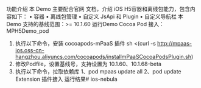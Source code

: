 功能介绍
本 Demo 主要配合官网 文档，介绍 iOS H5容器和离线包能力，包含内容如下：
• 容器
• 离线包管理
• 自定义 JsApi 和 Plugin
• 自定义导航栏
本 Demo 支持的基线范围：>= 10.1.60
运行Demo
Cocoa Pod 接入：MPH5Demo_pod
1. 执行以下命令，安装 cocoapods-mPaaS 插件 
sh <(curl -s http://mpaas-ios.oss-cn-hangzhou.aliyuncs.com/cocoapods/installmPaaSCocoaPodsPlugin.sh)
2. 修改Podfile，设置基线号，支持设置为 10.1.60、10.1.68-beta
3. 执行以下命令，拉取依赖库
1、pod mpaas update all
2、pod update
Extension 插件接入
运行结果# ios-nebula
